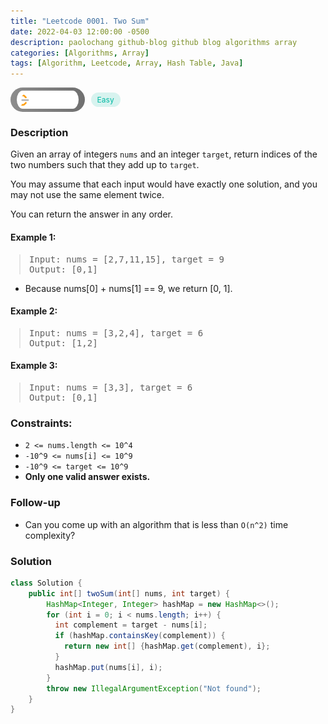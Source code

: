 ```yaml
---
title: "Leetcode 0001. Two Sum"
date: 2022-04-03 12:00:00 -0500
description: paolochang github-blog github blog algorithms array
categories: [Algorithms, Array]
tags: [Algorithm, Leetcode, Array, Hash Table, Java]
---
```


<style type='text/css'>
blockquote {
  margin-left: 14px;
}
img {
  left: 0 !important;
  transform: none !important;
  -webkit-transform: none !important;
}
[class*="summary"] {
  display: none;
}
[class*="header"] {
  display: flex;
  flex-direction: row;
  align-items: center;
  gap: 10px;
}
[class*="leet_logo"] {
  height: 29px;
  padding: 5px 10px;
  border-radius: 21px;
  background-color: #f7f7f7;
  background: linear-gradient(90deg, rgba(80,80,80,0.65) 0%, rgba(36,36,36,0.65) 100%);
}
[class*="easy"] {
  color: #00B8A3;
  font-size: 12px;
  padding: 4px 10px;
  border-radius: 21px;
  background-color: rgba(0, 184, 163, 0.15);
}
[class*="medium"] {
  color: #FFC01E;
  font-size: 12px;
  padding: 4px 10px;
  border-radius: 21px;
  background-color: #FFC01E26;
}
</style>

<div class=summary>
  Given an array of integers `nums` and an integer `target`, return indices of the two numbers such that they add up to `target`.
  
  You may assume that each input would have exactly one solution, and you may not use the same element twice.
  
  You can return the answer in any order.
</div>

<div id=header class=header>
  <img class=leet_logo src="/assets/img/leetcode_logo.png" />
  <span class=easy>Easy</span>
</div>

### Description

Given an array of integers `nums` and an integer `target`, return indices of the two numbers such that they add up to `target`.

You may assume that each input would have exactly one solution, and you may not use the same element twice.

You can return the answer in any order.

#### Example 1:

> <pre>
> Input: nums = [2,7,11,15], target = 9
> Output: [0,1]
> </pre>

- Because nums[0] + nums[1] == 9, we return [0, 1].

#### Example 2:

> <pre>
> Input: nums = [3,2,4], target = 6
> Output: [1,2]
> </pre>

#### Example 3:

> <pre>
> Input: nums = [3,3], target = 6
> Output: [0,1]
> </pre>

### Constraints:

- `2 <= nums.length <= 10^4`
- `-10^9 <= nums[i] <= 10^9`
- `-10^9 <= target <= 10^9`
- **Only one valid answer exists.**

### Follow-up

- Can you come up with an algorithm that is less than `O(n^2)` time complexity?

### Solution

```java
class Solution {
    public int[] twoSum(int[] nums, int target) {
        HashMap<Integer, Integer> hashMap = new HashMap<>();
        for (int i = 0; i < nums.length; i++) {
          int complement = target - nums[i];
          if (hashMap.containsKey(complement)) {
            return new int[] {hashMap.get(complement), i};
          }
          hashMap.put(nums[i], i);
        }
        throw new IllegalArgumentException("Not found");
    }
}
```

<script>
  const anchor = document.getElementById("header").querySelector("a");
  anchor.classList.remove("popup");
  anchor.style.cursor = "pointer";
  anchor.setAttribute("target", "_black");
  anchor.setAttribute("href", "https://leetcode.com/problems/two-sum/");
</script>
